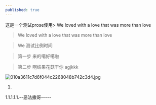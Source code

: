 ```yaml
---
published: true
---
```


这是一个测试prose使用> We loved with a love that was more than love

> We loved with a love that was more than love

> We 测试比例时间

> 第一步
来的噶好噶啦

>第二步
啊结果花菇干你
agjkkk



![010a3611c7d6f044c2268048b742c3d4.jpg]({{site.baseurl}}/images/010a3611c7d6f044c2268048b742c3d4.jpg)


1.
1.1.1.1.1.--恶法撒哥-----
